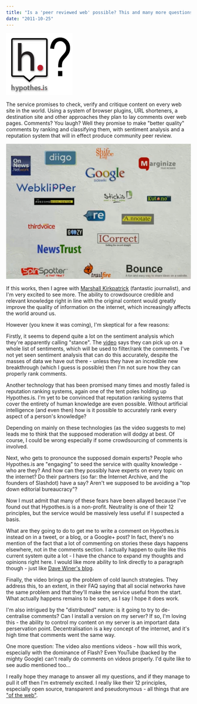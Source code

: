 ```yaml
---
title: "Is a 'peer reviewed web' possible? This and many more questions about Hypothes.is"
date: "2011-10-25"
---
```


![](./33418558-hypothesis_logo.png)

The service promises to check, verify and critique content on every web site in the world. Using a system of browser plugins, URL shorteners, a destination site and other approaches they plan to lay comments over web pages. Comments? You laugh? Well they promise to make "better quality" comments by ranking and classifying them, with sentiment analysis and a reputation system that will in effect produce community peer review.

![](./33415019-hypothesis.png)

If this works, then I agree with [Marshall Kirkpatrick](http://www.readwriteweb.com/archives/hypothesis_a_peer-review_layer_for_the_internet.php) (fantastic journalist), and I'm very excited to see more. The ability to crowdsource credible and relevant knowledge right in line with the original content would greatly improve the quality of information on the internet, which increasingly affects the world around us.

However (you knew it was coming), I'm skeptical for a few reasons:

Firstly, it seems to depend quite a lot on the sentiment analysis which they're apparently calling "stance". The [video](http://vimeo.com/29633009) says they can pick up on a whole list of sentiments, which will be used to filter/rank the comments. I've not yet seen sentiment analysis that can do this accurately, despite the masses of data we have out there - unless they have an incredible new breakthrough (which I guess is possible) then I'm not sure how they can properly rank comments.

Another technology that has been promised many times and mostly failed is reputation ranking systems, again one of the tent poles holding up Hypothes.is. I'm yet to be convinced that reputation ranking systems that cover the entirety of human knowledge are even possible. Without artificial intelligence (and even then) how is it possible to accurately rank every aspect of a person's knowledge?

Depending on mainly on these technologies (as the video suggests to me) leads me to think that the supposed moderation will dodgy at best. Of course, I could be wrong especially if some crowdsourcing of comments is involved.

Next, who gets to pronounce the supposed domain experts? People who Hypothes.is are "engaging" to seed the service with quality knowledge - who are they? And how can they possibly have experts on every topic on the internet? Do their partners (so far: the Internet Archive, and the founders of Slashdot) have a say? Aren't we supposed to be avoiding a "top down editorial bureaucracy"?

Now I must admit that many of these fears have been allayed because I've found out that Hypothes.is is a non-profit. Neutrality is one of their 12 principles, but the service would be massively less useful if I suspected a basis.

What are they going to do to get me to write a comment on Hypothes.is instead on in a tweet, or a blog, or a Google+ post? In fact, there's no mention of the fact that a lot of commenting on stories these days happens elsewhere, not in the comments section. I actually happen to quite like this current system quite a lot - I have the chance to expand my thoughts and opinions right here. I would like more ability to link directly to a paragraph though - just like [Dave Winer's blog](http://scripting.com/stories/2010/11/29/theNyTimesLeadsAgain.html#p3481).

Finally, the video brings up the problem of cold launch strategies. They address this, to an extent, in their FAQ saying that all social networks have the same problem and that they'll make the service useful from the start. What actually happens remains to be seen, as I say I hope it does work.

I'm also intrigued by the "distributed" nature: is it going to try to de-centralise comments? Can I install a version on my server? If so, I'm loving this - the ability to control my content on my server is an important data perservation point. Decentralisation is a key concept of the internet, and it's high time that comments went the same way.

One more question: The video also mentions videos - how will this work, especially with the dominance of Flash? Even YouTube (backed by the mighty Google) can't really do comments on videos properly. I'd quite like to see audio mentioned too...

I really hope they manage to answer all my questions, and if they manage to pull it off then I'm extremely excited. I really like their 12 principles, especially open source, transparent and pseudonymous - all things that are ["of the web"](http://gigaom.com/2011/03/04/newspapers-need-to-be-of-the-web-not-just-on-the-web/">).
